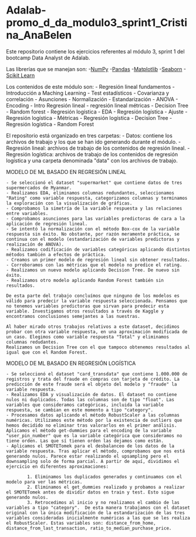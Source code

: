 # Adalab-promo_d_da_modulo3_sprint1_Cristina_AnaBelen


Este repositorio contiene los ejercicios referentes al módulo 3, sprint 1 del bootcamp Data Analyst de Adalab.

Las librerías que se manejan son:
    -[NumPy](https://numpy.org/)
    -[Pandas](https://pandas.pydata.org/)
    -[Matplotlib](https://matplotlib.org/)
    -[Seaborn](https://seaborn.pydata.org/)
    -[Scikit Learn](https://scikit-learn.org/stable/index.html)

Los contenidos de este módulo son:
    - Regresión lineal fundamentos
    - Introducción a Maching Learning
    - Test estadísticos
    - Covarianza y correlación
    - Asunciones
    - Normalización
    - Estandarización
    - ANOVA
    - Encoding
    - Intro Regresión lineal
    - regresión lineal métricas
    - Decision Tree
    - Random forest
    - Regresión logística - EDA
    - Regresión logística - Ajuste
    - Regresión logística - Métricas
    - Regresión logística - Decision Tree
    - Regresión logística - Random Forest

El repositorio está organizado en tres carpetas:
    - Datos: contiene los archivos de trabajo y los que se han ido generando durante el módulo.
    - Regresión lineal: archivos de trabajo de los contenidos de regresión lineal.
    - Regresión logística: archivos de trabajo de los contenidos de regresión logística y una carpeta denominada "data" con los archivos de trabajo.

MODELO DE ML BASADO EN REGRESIÓN LINEAL

    - Se seleccionó el dataset "supermarket" que contiene datos de tres supermercados de Myanmar. 
    - Realizamos EDA, eliminamos columnas redundantes, seleccionamos "Rating" como variable respuesta, categorizamos columnas y terminamos la exploración con la visualización de gráficas. 
    - Comprobamos la simetría de la variable respuesta y las relaciones entre variables.
    - Comprobamos asunciones para las variables predictoras de cara a la aplicación de regresión lineal. 
    - Se intentó la normalización con el método Box-cox de la variable respuesta sin éxito. No obstante, por razón meramente práctica, se continua con el modelo (estandarización de variables predictoras y realización de ANOVA). 
    - Realizamos codificación de variables categóricas aplicando distintos métodos también a efectos de práctica. 
    - Creamos un primer modelo de regresión lineal sin obtener resultados. 
    - Corroboramos con las métricas que el modelo no predice el rating. 
    - Realizamos un nuevo modelo aplicando Decision Tree. De nuevo sin éxito.
    - Realizamos otro modelo aplicando Random Forest también sin resultados. 

    De esta parte del trabajo concluímos que ninguno de los modelos es válido para predecir la variable respuesta seleccionada. Pensamos que no tenemos variables predictoras que sirvan para predecir esta variable. Investigamos otros resultados a través de Kaggle y encontramos conclusiones semejantes a las nuestras.

    Al haber mirado otros trabajos relativos a este dataset, decidimos probar con otra variable respuesta, en una aproximación modificada de un caso. Elegimos como variable respuesta "Total" y eliminamos columnas redudantes. 
    Realizamos un Decision Tree con el que tampoco obtenemos resultados al igual que con el Random Forest.

MODELO DE ML BASADO EN REGRESIÓN LOGÍSTICA

    - Se seleccionó el dataset "card_transdata" que contiene 1.000.000 de registros y trata del fraude en compras con tarjeta de crédito. La predicción de este fraude será el objeto del modelo y "fraude" la variable respuesta.
    - Realizamos EDA y visualización de datos. El dataset no contiene nulos ni duplicados. Todas las columnas son de tipo "float". Las variables que consideramos categóricas, incluida la variable respuesta, se cambian en este momento a tipo "category". 
    - Procesamos datos aplicando el método RobustScaler a las columnas numéricas. Utilizamos este método por la existencia de outliers que hemos decidido no eliminar tras valorarlos en el primer análisis. Aplicamos el método get-dummies para el encoding de la variable "user_pin_number" que es la variable categórica que consideramos no tiene orden. Las que sí tienen orden las dejamos como están. 
    - Aplicamos el SMOTETomek para el desbalanceo de los datos de la variable respuesta. Tras aplicar el método, comprobamos que nos está generando nulos. Parece estar realizando el upsampling pero el downsampling solo de forma parcial. A partir de aquí, dividimos el ejercicio en diferentes aproximaciones:

            1. Eliminamos los duplicados generados y continuamos con el modelo para ver las métricas.
            2. Eliminamos el get_dummies realizado y probamos a realizar el SMOTETomek antes de dividir datos en train y test. Esto sigue generando nulos. 
            3. Retrocedimos al inicio y no realizamos el cambio de las variables a tipo "category".  De esta manera trabajamos con el dataset original con la única modificación de la estandarización de las tres variables consideradas inicialmente numéricas a las que se les realiza el RobustScaler. Estas variables son: distance_from_home, distance_from_last_transaction, ratio_to_median_purchase_price. 
    
     




